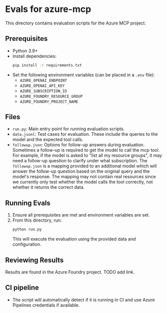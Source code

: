 # Evals for azure-mcp

This directory contains evaluation scripts for the Azure MCP project.

## Prerequisites

- Python 3.9+
- Install dependencies:
  ```bash
  pip install -r requirements.txt
  ```
- Set the following environment variables (can be placed in a `.env` file):
  - `AZURE_OPENAI_ENDPOINT`
  - `AZURE_OPENAI_API_KEY`
  - `AZURE_SUBSCRIPTION_ID`
  - `AZURE_FOUNDRY_RESOURCE_GROUP`
  - `AZURE_FOUNDRY_PROJECT_NAME`

## Files

- `run.py`: Main entry point for running evaluation scripts.
- `data.jsonl`: Test cases for evaluation. These include the queries to the model and the expected tool calls.
- `followup.json`: Options for follow-up answers during evaluation. Sometimes a follow-up is required to get the model to call the mcp tool. For example, if the model is asked to "list all my resource groups", it may need a follow-up question to clarify under what subscription. The `followup.json` is a mapping provided to an additional model which will answer the follow-up question based on the original query and the model's response. The mapping may not contain real resources since we currently only test whether the model calls the tool correctly, not whether it returns the correct data.

## Running Evals

1. Ensure all prerequisites are met and environment variables are set.
2. From this directory, run:
   ```bash
   python run.py
   ```
   This will execute the evaluation using the provided data and configuration.

## Reviewing Results

Results are found in the Azure Foundry project. TODO add link.

## CI pipeline

- The script will automatically detect if it is running in CI and use Azure Pipelines credentials if available.
